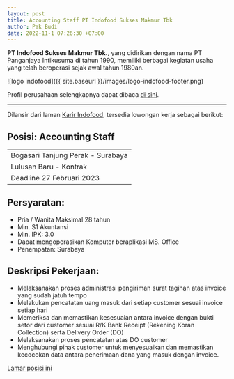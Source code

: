 ```yaml
---
layout: post
title: Accounting Staff PT Indofood Sukses Makmur Tbk
author: Pak Budi
date: 2022-11-1 07:26:30 +07:00
---
```


**PT Indofood Sukses Makmur Tbk.**, yang didirikan dengan nama PT Panganjaya Intikusuma di tahun 1990, memiliki berbagai kegiatan usaha yang telah beroperasi sejak awal tahun 1980an.

![logo indofood]({{ site.baseurl }}/images/logo-indofood-footer.png)

Profil perusahaan selengkapnya dapat dibaca [di sini](https://www.indofood.com/company/history).

---

Dilansir dari laman [Karir Indofood](https://career.indofood.com/vacancy_detail.aspx?id=8923#), tersedia lowongan kerja sebagai berikut:

## Posisi: Accounting Staff ##

|   |
| --- |
| Bogasari Tanjung Perak - Surabaya |
| Lulusan Baru - Kontrak |
| Deadline 27 Februari 2023 |

## Persyaratan:

- Pria / Wanita Maksimal 28 tahun
- Min. S1 Akuntansi
- Min. IPK: 3.0
- Dapat mengoperasikan Komputer beraplikasi MS. Office
- Penempatan: Surabaya

## Deskripsi Pekerjaan:

- Melaksanakan proses administrasi pengiriman surat tagihan atas invoice yang sudah jatuh tempo
- Melakukan pencatatan uang masuk dari setiap customer sesuai invoice setiap hari
- Memeriksa dan memastikan kesesuaian antara invoice dengan bukti setor dari customer sesuai R/K Bank Receipt (Rekening Koran Collection) serta Delivery Order (DO)
- Melaksanakan proses pencatatan atas DO customer
- Menghubungi pihak customer untuk menyesuaikan dan memastikan kecocokan data antara penerimaan dana yang masuk dengan invoice.

<div class="apply"><a href="https://career.indofood.com/vacancy_detail.aspx?id=8923#">Lamar posisi ini</a></div>
